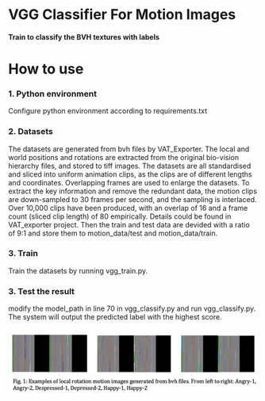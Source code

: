 # VGG Classifier For Motion Images
 
#### Train to classify the BVH textures with labels

# How to use

### 1. Python environment
Configure python environment according to requirements.txt

### 2. Datasets
The datasets are generated from bvh files by VAT_Exporter.
The local and world positions and rotations are extracted from the original bio-vision hierarchy files, and stored to tiff images.  The datasets are all standardised and sliced into uniform animation clips, as the clips are of different lengths and coordinates. Overlapping frames are used to enlarge the datasets. To extract the key information and remove the redundant data, the motion clips are down-sampled to 30 frames per second, and the sampling is interlaced.  Over 10,000 clips have been produced, with an overlap of 16 and a frame count (sliced clip length) of 80 empirically. Details could be found in VAT_exporter project.
Then the train and test data are devided with a ratio of 9:1 and store them to motion_data/test and motion_data/train.

### 3. Train
Train the datasets by running vgg_train.py.

### 3.  Test the result
modify the model_path in line 70 in vgg_classify.py and run vgg_classify.py. The system will output the predicted label with the highest score.

![img.png](img.png)

